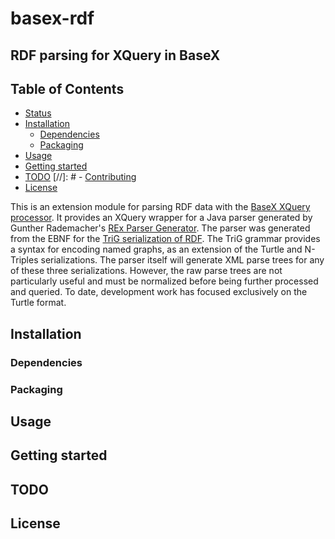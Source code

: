 # basex-rdf
## RDF parsing for XQuery in BaseX

## Table of Contents
- [Status](#status)
- [Installation](#installation)
  - [Dependencies](#dependencies)
  - [Packaging](#packaging)   
- [Usage](#usage)
- [Getting started](#getting-started)
- [TODO](#todo)
[//]: # - [Contributing](#contributing)
- [License](#license)

This is an extension module for parsing RDF data with the [BaseX XQuery processor](https://github.com/BaseXdb/basex). It provides an XQuery wrapper for a Java parser generated by Gunther Rademacher's [REx Parser Generator](http://www.bottlecaps.de/rex/). The parser was generated from the EBNF for the [TriG serialization of RDF](https://www.w3.org/TR/trig/). The TriG grammar provides a syntax for encoding named graphs, as an extension of the Turtle and N-Triples serializations. The parser itself will generate XML parse trees for any of these three serializations. However, the raw parse trees are not particularly useful and must be normalized before being further processed and queried. To date, development work has focused exclusively on the Turtle format. 

## Installation
### Dependencies
### Packaging

## Usage

## Getting started

## TODO

## License

 